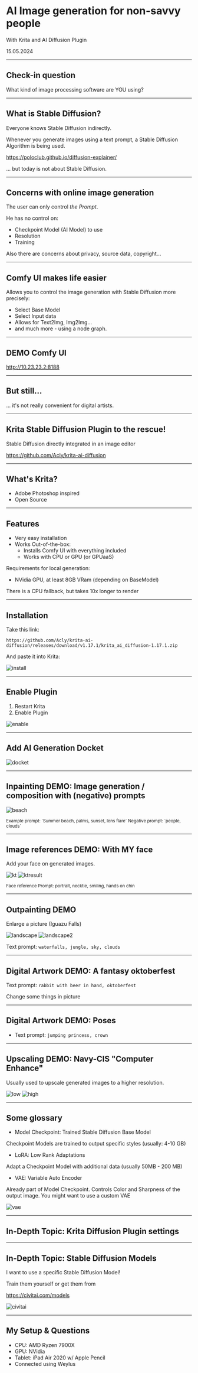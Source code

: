 # AI Image generation for non-savvy people

With Krita and AI Diffusion Plugin

15.05.2024

---

## Check-in question

What kind of image processing software are YOU using?

---

## What is Stable Diffusion?

Everyone knows Stable Diffusion indirectly.

Whenever you generate images using a text prompt, a Stable Diffusion Algorithm is being used.

https://poloclub.github.io/diffusion-explainer/

... but today is not about Stable Diffusion.

---

## Concerns with online image generation

The user can only control *the Prompt*.

He has no control on:

* Checkpoint Model (AI Model) to use
* Resolution
* Training


Also there are concerns about privacy, source data, copyright...

---

## Comfy UI makes life easier

Allows you to control the image generation with Stable Diffusion more precisely:

* Select Base Model
* Select Input data
* Allows for Text2Img, Img2Img...
* and much more - using a node graph.

---

## DEMO Comfy UI

http://10.23.23.2:8188

---

## But still...

... it's not really convenient for digital artists.

---

## Krita Stable Diffusion Plugin to the rescue!

Stable Diffusion directly integrated in an image editor

https://github.com/Acly/krita-ai-diffusion

---

## What's Krita?

* Adobe Photoshop inspired
* Open Source

---

## Features

* Very easy installation
* Works Out-of-the-box:
  * Installs Comfy UI with everything included
  * Works with CPU or GPU (or GPUaaS)

Requirements for local generation:

* NVidia GPU, at least 8GB VRam (depending on BaseModel)

There is a CPU fallback, but takes 10x longer to render

---

## Installation

Take this link:

`https://github.com/Acly/krita-ai-diffusion/releases/download/v1.17.1/krita_ai_diffusion-1.17.1.zip`

And paste it into Krita:

![install](install.png)

---

## Enable Plugin

1. Restart Krita
2. Enable Plugin

![enable](enable.png)

---

## Add AI Generation Docket

![docket](docket.png)

---

## Inpainting DEMO: Image generation / composition with (negative) prompts


![beach](beach.png)

<small>
Example prompt: `Summer beach, palms, sunset, lens flare`
Negative prompt: `people, clouds`
</small>

---

## Image references DEMO: With MY face

Add your face on generated images.

![kt](kt_source.png) ![ktresult](kt_result.png)

<small>
Face reference
Prompt: portrait, necktie, smiling, hands on chin
</small>


---

## Outpainting DEMO

Enlarge a picture (Iguazu Falls)


![landscape](landscape.png) ![landscape2](landscape-out.png)

Text prompt: `waterfalls, jungle, sky, clouds`

---

## Digital Artwork DEMO: A fantasy oktoberfest

Text prompt: `rabbit with beer in hand, oktoberfest`

Change some things in picture

---

## Digital Artwork DEMO: Poses

* Text prompt: `jumping princess, crown`

---

## Upscaling DEMO: Navy-CIS "Computer Enhance"

Usually used to upscale generated images to a higher resolution.

![low](low_res.png) ![high](upscaled.png)

---

## Some glossary

* Model Checkpoint: Trained Stable Diffusion Base Model

Checkpoint Models are trained to output specific styles (usually: 4-10 GB)

* LoRA: Low Rank Adaptations

Adapt a Checkpoint Model with additional data (usually 50MB - 200 MB)

* VAE: Variable Auto Encoder

Already part of Model Checkpoint. Controls Color and Sharpness of the output image.
You might want to use a custom VAE

![vae](VAE.png)

---

## In-Depth Topic: Krita Diffusion Plugin settings

---

## In-Depth Topic: Stable Diffusion Models

I want to use a specific Stable Diffusion Model!

Train them yourself or get them from

https://civitai.com/models

![civitai](civitai.png)

---

## My Setup & Questions

* CPU: AMD Ryzen 7900X
* GPU: NVidia
* Tablet: iPad Air 2020 w/ Apple Pencil
* Connected using Weylus 